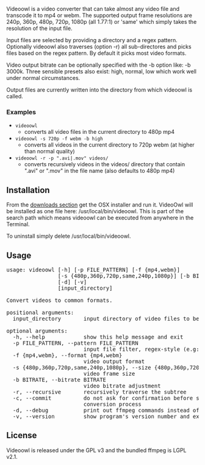 
Videoowl is a video converter that can take almost any video file and transcode it to mp4 or webm. The supported output frame resolutions are 240p, 360p, 480p, 720p, 1080p (all 1.77:1) or 'same' which simply takes the resolution of the input file.

Input files are selected by providing a directory and a regex pattern. Optionally videoowl also traverses (option -r) all sub-directores and picks files based on the regex pattern. By default it picks most video formats.

Video output bitrate can be optionally specified with the -b option like: -b 3000k. Three sensible presets also exist: high, normal, low which work well under normal circumstances.

Output files are currently written into the directory from which videoowl is called.

### Examples

- `videoowl`
  - converts all video files in the current directory to 480p mp4
- `videoowl -s 720p -f webm -b high`
  - converts all videos in the current directory to 720p webm (at higher than normal quality)
- `videoowl -r -p ".avi|.mov" videos/`
  - converts recursively videos in the videos/ directory that contain ".avi" or ".mov" in the file name (also defaults to 480p mp4)


Installation
------------

From the [downloads section](https://github.com/stefanix/videoowl/downloads) get the OSX installer and run it. VideoOwl will be installed as one file here: /usr/local/bin/videoowl. This is part of the search path which means videoowl can be executed from anywhere in the Terminal.

To uninstall simply delete /usr/local/bin/videoowl.



Usage
-------

<pre>
usage: videoowl [-h] [-p FILE_PATTERN] [-f {mp4,webm}]
                [-s {480p,360p,720p,same,240p,1080p}] [-b BITRATE] [-r] [-c]
                [-d] [-v]
                [input_directory]

Convert videos to common formats.

positional arguments:
  input_directory       input directory of video files to be converted

optional arguments:
  -h, --help            show this help message and exit
  -p FILE_PATTERN, --pattern FILE_PATTERN
                        input file filter, regex-style (e.g: ".mov|.avi")
  -f {mp4,webm}, --format {mp4,webm}
                        video output format
  -s {480p,360p,720p,same,240p,1080p}, --size {480p,360p,720p,same,240p,1080p}
                        video frame size
  -b BITRATE, --bitrate BITRATE
                        video bitrate adjustment
  -r, --recursive       recursively traverse the subtree
  -c, --commit          do not ask for confirmation before starting the
                        conversion process
  -d, --debug           print out ffmpeg commands instead of executing
  -v, --version         show program's version number and exit  
</pre>



License
--------

Videoowl is released under the GPL v3 and  the bundled ffmpeg is LGPL v2.1.
